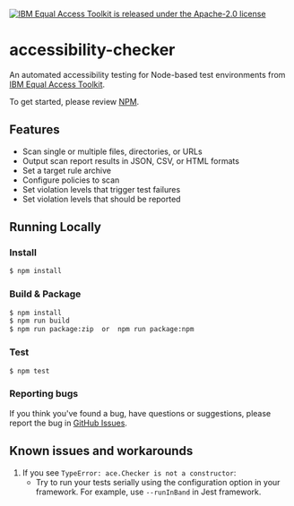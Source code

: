[![IBM Equal Access Toolkit is released under the Apache-2.0 license](https://img.shields.io/badge/license-Apache--2.0-blue.svg)](./LICENSE)

# accessibility-checker
An automated accessibility testing for Node-based test environments from [IBM Equal Access Toolkit](https://ibm.com/able/toolkit).

To get started, please review [NPM](https://www.npmjs.com/package/accessibility-checker).

## Features

- Scan single or multiple files, directories, or URLs
- Output scan report results in JSON, CSV, or HTML formats
- Set a target rule archive
- Configure policies to scan
- Set violation levels that trigger test failures
- Set violation levels that should be reported

## Running Locally

### Install

```bash
$ npm install
```

### Build & Package

```bash
$ npm install
$ npm run build
$ npm run package:zip  or  npm run package:npm
```

### Test

```bash
$ npm test
```

### Reporting bugs 

If you think you've found a bug, have questions or suggestions, please report the bug in [GitHub Issues](https://github.com/IBMa/equal-access/issues).

## Known issues and workarounds

1. If you see `TypeError: ace.Checker is not a constructor`: 
    - Try to run your tests serially using the configuration option in your framework. For example, use `--runInBand` in Jest framework. 



